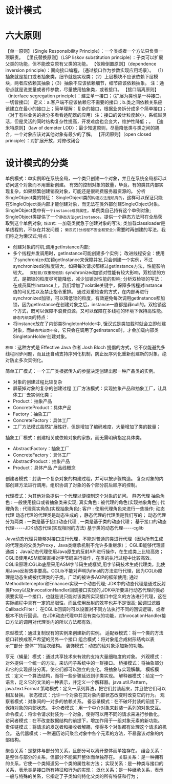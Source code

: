 # 设计模式
# 六大原则
【单一原则】（Single Responsibility Principle）：一个类或者一个方法只负责一项职责。
【里氏替换原则】（LSP liskov substitution principle）：子类可以扩展父类的功能，但不能改变原有父类的功能。
【依赖倒置原则】（dependence inversion principle）：面向接口编程，（通过接口作为参数实现应用场景）。
（1）抽象就是接口或者抽象类，细节就是实现类；（2）上层模块不应该依赖下层模块，两者应依赖其抽象；（3）抽象不应该依赖细节，细节应该依赖抽象。
注：通俗点就是说变量或者传参数，尽量使用抽象类，或者接口。
【接口隔离原则】（interface segregation principle）：建立单一接口；（扩展为类也是一种接口，一切皆接口）
定义：a.客户端不应该依赖它不需要的接口；b.类之间依赖关系应该建立在最小的接口上；简单理解：复杂的接口，根据业务拆分成多个简单接口；（对于有些业务的拆分多看看适配器的应用）注：接口的设计粒度越小，系统越灵活，但是灵活的同时结构复杂性提高，开发难度也会变大，维护性降低；。
【迪米特原则】（law of demeter LOD）：最少知道原则，尽量降低类与类之间的耦合，一个对象应该对其他对象有最少的了解。
【开闭原则】（open closed principle）：对扩展开放，对修改闭合
# 设计模式的分类
单例模式：单实例即在系统全局，一个类只创建一个对象，并且在系统全局都可以访问这个对象而不用重新创建。
有效的控制对象的数量，毕竟，有的类其内部实现复杂，如果频繁创建销毁对象，可能还是很耗费服务器资源的。
分析SingleObject类的特征：
SingleObject类的`构造方法是私有的`，这样可以保证只能在SingleObject类内部才能创建对象，而无法在类外部创建SingleObject对象。
SingleObject类中有`一个instance成员属性`，单例类自己持有这个单例对象;
SingleObject类提供了一个`静态方法getInstance`，提供一个静态方法可在全局获取到这个单例对象;
`饿汉式`: 一加载类就急于创建对象的写法; 类加载classloader是单线程的，不存在并发问题；
`懒汉式(分线程不安全和安全)`:需要时再创建的写法，我们称之为懒汉式;特点：
- 创建对象的时机,调用getInstance内部;
- 多个线程并发调用时，getInstance可能创建多个实例；
改进线程安全：使用了synchronized加锁getInstance来保障并发,只会创建一个实例，不过synchronized的粒度较大，如果每次请求都经过getInstance方法，性能影响较大。
` 双检锁/双重校验锁`: synchronized加锁对性能有较大影响，双检锁的方式，是把锁的粒度尽可能降低，减少加锁对性能的影响;
分析双检锁的写法：
在成员属性instance上，我们增加了volatile关键字，保障多线程对instance值的可见性以及禁止指令重排。
通过双重检查的方式，在内部再进行synchronized加锁，可以降低锁的粒度，有效避免每次调用getInstance都加锁，因为getInstance在创建对象之后，instance一直都是非null的。双检锁这个方式，既可以保障不浪费资源，又可以保障在多线程的环境下保持高性能。
`静态内部类`的特点：
- 将instance放在了内部类SingletonHolder中, 饿汉式是类加载时就会立即创建对象，而`静态内部类不会`，它只会在调用了getInstance时，才会加载内部类SingletonHolder创建对象。

`枚举`：这种方式是 Effective Java 作者 Josh Bloch 提倡的方式，它不仅能避免多线程同步问题，而且还自动支持序列化机制，防止反序列化重新创建新的对象，绝对防止多次实例化。


简单工厂模式：一个工厂类根据传入的参量决定创建出那一种产品类的实例。
 - 对象的创建过程比较复杂
 - 屏蔽掉对象的复杂的创建过程
工厂方法模式：实现抽象产品和抽象工厂，让具体工厂去实例化类；
- Product：抽象产品
- ConcreteProduct：具体产品
- Factory：抽象工厂
- ConcreteFactory：具体工厂
- 工厂方法模式虽然扩展性好，但是增加了编码难度，大量增加了类的数量；


抽象工厂模式：创建相关或依赖对象的家族，而无需明确指定具体类。
- AbstractFactory：抽象工厂
- ConcreteFactory：具体工厂
- AbstractProduct：抽象产品
- Product：具体产品
产品线概念

创建者模式：封装一个复杂对象的构建过程，并可以按步骤构造。
复杂对象的内部创建方法进行调用，组织协调了对象的各个部分前后顺序的控制。

代理模式：为其他对象提供一个代理以便控制这个对象的访问。
静态代理
抽象角色 : 一般使用接口或者抽象类来实现;
真实角色 : 被代理的角色(实现抽象角色);
代理角色 : 代理真实角色(实现抽象角色);
客户 : 使用代理角色来进行一些操作;
动态代理
动态代理的代理类是动态生成的 ，静态代理的代理类是我们写的；
动态代理分为两类 : 一类是基于接口动态代理 , 一类是基于类的动态代理；
基于接口的动态代理-----JDK动态代理(实现相同的方法)
基于类的动态代理-----cglib

Java动态代理只能够对接口进行代理，不能对普通的类进行代理（因为所有生成的代理类的父类为Proxy，Java类继承机制不允许多重继承）；
CGLIB能够代理普通类；
Java动态代理使用Java原生的反射API进行操作，在生成类上比较高效；CGLIB使用ASM框架直接对字节码进行操作，在类的执行过程中比较高效。
CGLIB原理:CGLib底层采用ASM字节码生成框架,用字节码技术生成代理类，比使用Java反射效率要高。CGLib不能对声明为final的方法进行代理，因为CGLib原理是动态生成被代理类的子类。广泛的被许多AOP的框架使用;
通过MethodInterceptor和Enhancer实现一个动态代理;
JDK中的动态代理是通过反射类Proxy以及InvocationHandler回调接口实现的,JDK中所要进行动态代理的类必须要实现一个接口，也就是说只能对该类所实现接口中定义的方法进行代理，这在实际编程中具有一定的局限性，而且使用反射的效率也并不是很高;
回调过滤器CallbackFilter：
在CGLib回调时可以设置对不同方法执行不同的回调逻辑，或者根本不执行回调。
在JDK动态代理中并没有类似的功能，对InvocationHandler接口方法的调用对代理类内的所以方法都有效。

原型模式：通过复制现有的实例来创建新的实例。
适配器模式：将一个类的方法接口转换成客户希望的另外一个接口
组合模式：将对象组合成树形结构以表示“”部分-整体“”的层次结构。
装饰模式：动态的给对象添加新的功能。

亨元（蝇量）模式：通过共享技术来有效的支持大量细粒度的对象。
外观模式：对外提供一个统一的方法，来访问子系统中的一群接口。
桥接模式：将抽象部分和它的实现部分分离，使它们都可以独立的变化。将抽象与实现解耦。
模板模式：定义一个算法结构，而将一些步骤延迟到子类实现。
解释器模式：给定一个语言，定义它的文法的一种表示，并定义一个解释器。java.util.Pattern，java.text.Format
策略模式：定义一系列算法，把它们封装起来，并且使它们可以相互替换。
状态模式：允许一个对象在其对象内部状态改变时改变它的行为。
观察者模式：对象间的一对多的依赖关系。
备忘录模式：在不破坏封装的前提下，保持对象的内部状态。
中介者模式：用一个中介对象来封装一系列的对象交互。
命令模式：将命令请求封装为一个对象，使得可以用不同的请求来进行参数化。
访问者模式：在不改变数据结构的前提下，增加作用于一组对象元素的新功能。
责任链模式：将请求的发送者和接收者解耦，使得多个对象都有处理这个请求的机会。
迭代器模式：一种遍历访问聚合对象中各个元素的方法，不暴露该对象的内部结构。

聚合关系：是整体与部分的关系，且部分可以离开整体而单独存在。
组合关系：是整体与部分的关系，但部分不能离开整体而单独存在。
关联关系：是一种拥有的关系，它使一个类知道另一个类的属性和方法；
实现关系：是一种类与接口的关系，表示类是接口所有特征和行为的实现；
泛化关系：是一种继承关系，表示一般与特殊的关系，它指定了子类如何特化父类的所有特征和行为；
